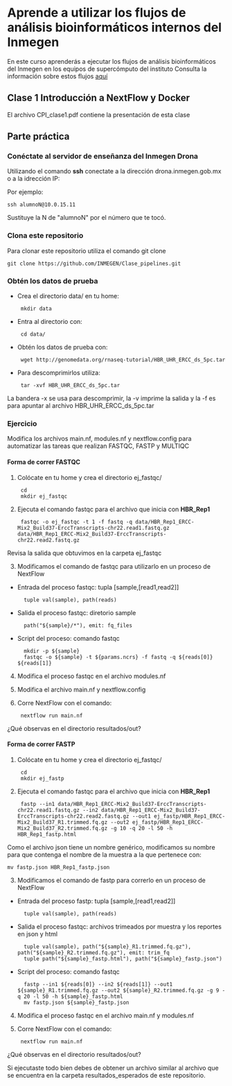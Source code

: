 # Aprende a utilizar los flujos de análisis bioinformáticos internos del Inmegen
En este curso aprenderás a ejecutar los flujos de análisis bioinformáticos del Inmegen en los equipos de supercómputo del instituto
Consulta la información sobre estos flujos [aquí](https://serviciosbio.inmegen.gob.mx/)

## Clase 1 Introducción a NextFlow y Docker
El archivo CPI_clase1.pdf contiene la presentación de esta clase

## Parte práctica
### Conéctate al servidor de enseñanza del Inmegen Drona
Utilizando el comando **ssh** conectate a la dirección drona.inmegen.gob.mx o a la idrección IP:

Por ejemplo:

	ssh alumnoN@10.0.15.11 

Sustituye la N de "alumnoN" por el número que te tocó.

### Clona este repositorio
Para clonar este repositorio utiliza el comando git clone

	git clone https://github.com/INMEGEN/Clase_pipelines.git


### Obtén los datos de prueba

 - Crea el directorio data/ en tu home:

		mkdir data

 - Entra al directorio con:

		cd data/

 - Obtén los datos de prueba con:

		wget http://genomedata.org/rnaseq-tutorial/HBR_UHR_ERCC_ds_5pc.tar

 - Para descomprimirlos utiliza:

		tar -xvf HBR_UHR_ERCC_ds_5pc.tar

La bandera -x se usa para descomprimir, la -v imprime la salida y la -f es para apuntar al archivo HBR_UHR_ERCC_ds_5pc.tar

### Ejercicio 

Modifica los archivos main.nf, modules.nf y nextflow.config para automatizar las tareas que realizan FASTQC, FASTP y MULTIQC 

#### Forma de correr FASTQC

1. Colócate en tu home y crea el directorio ej_fastqc/

		cd
		mkdir ej_fastqc

3. Ejecuta el comando fastqc para el archivo que inicia con **HBR_Rep1**

		fastqc -o ej_fastqc -t 1 -f fastq -q data/HBR_Rep1_ERCC-Mix2_Build37-ErccTranscripts-chr22.read1.fastq.gz data/HBR_Rep1_ERCC-Mix2_Build37-ErccTranscripts-chr22.read2.fastq.gz 

Revisa la salida que obtuvimos en la carpeta ej_fastqc

3. Modificamos el comando de fastqc para utilizarlo en un proceso de NextFlow

- Entrada del proceso fastqc: tupla [sample,[read1,read2]]

		tuple val(sample), path(reads)

- Salida el proceso fastqc: diretorio sample

		path("${sample}/*"), emit: fq_files

- Script del proceso: comando fastqc

		mkdir -p ${sample}
  		fastqc -o ${sample} -t ${params.ncrs} -f fastq -q ${reads[0]} ${reads[1]}


4. Modifica el proceso fastqc en el archivo modules.nf 

5. Modifica el archivo main.nf y nextflow.config 

6. Corre NextFlow con el comando:

		nextflow run main.nf

¿Qué observas en el directorio resultados/out?

#### Forma de correr FASTP 

1. Colócate en tu home y crea el directorio ej_fastqc/

		cd
		mkdir ej_fastp

3. Ejecuta el comando fastqc para el archivo que inicia con **HBR_Rep1**

		fastp --in1 data/HBR_Rep1_ERCC-Mix2_Build37-ErccTranscripts-chr22.read1.fastq.gz --in2 data/HBR_Rep1_ERCC-Mix2_Build37-ErccTranscripts-chr22.read2.fastq.gz --out1 ej_fastp/HBR_Rep1_ERCC-Mix2_Build37_R1.trimmed.fq.gz --out2 ej_fastp/HBR_Rep1_ERCC-Mix2_Build37_R2.trimmed.fq.gz -g 10 -q 20 -l 50 -h HBR_Rep1_fastp.html

Como el archivo json tiene un nombre genérico, modificamos su nombre para que contenga el nombre de la muestra a la que pertenece con:

	mv fastp.json HBR_Rep1_fastp.json

3. Modificamos el comando de fastp para correrlo en un proceso de NextFlow

- Entrada del proceso fastp: tupla [sample,[read1,read2]]

		tuple val(sample), path(reads)

- Salida el proceso fastqc: archivos trimeados por muestra y los reportes en json y html

		tuple val(sample), path("${sample}_R1.trimmed.fq.gz"), path("${sample}_R2.trimmed.fq.gz"), emit: trim_fq
  		tuple path("${sample}_fastp.html"), path("${sample}_fastp.json")

- Script del proceso: comando fastqc

		fastp --in1 ${reads[0]} --in2 ${reads[1]} --out1 ${sample}_R1.trimmed.fq.gz --out2 ${sample}_R2.trimmed.fq.gz -g 9 -q 20 -l 50 -h ${sample}_fastp.html
  		mv fastp.json ${sample}_fastp.json

4. Modifica el proceso fastqc en el archivo main.nf y modules.nf 

6. Corre NextFlow con el comando:

		nextflow run main.nf

¿Qué observas en el directorio resultados/out?

Si ejecutaste todo bien debes de obtener un archivo similar al archivo que se encuentra en la carpeta resultados_esperados de este repositorio.

